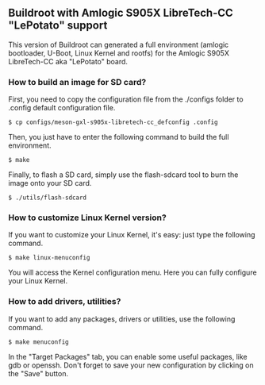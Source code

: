 ## Buildroot with Amlogic S905X LibreTech-CC "LePotato" support

This version of Buildroot can generated a full environment (amlogic bootloader, U-Boot, Linux Kernel and rootfs) for the Amlogic S905X LibreTech-CC aka "LePotato" board.


### How to build an image for SD card?

First, you need to copy the configuration file from the ./configs folder to .config default configuration file.

    $ cp configs/meson-gxl-s905x-libretech-cc_defconfig .config

Then, you just have to enter the following command to build the full environment.

    $ make

Finally, to flash a SD card, simply use the flash-sdcard tool to burn the image onto your SD card.
  
    $ ./utils/flash-sdcard


### How to customize Linux Kernel version?

If you want to customize your Linux Kernel, it's easy: just type the following command.

    $ make linux-menuconfig

You will access the Kernel configuration menu. Here you can fully configure your Linux Kernel.


### How to add drivers, utilities?

If you want to add any packages, drivers or utilities, use the following command.

    $ make menuconfig

In the "Target Packages" tab, you can enable some useful packages, like gdb or openssh. Don't forget to save your new configuration by clicking on the "Save" button.
